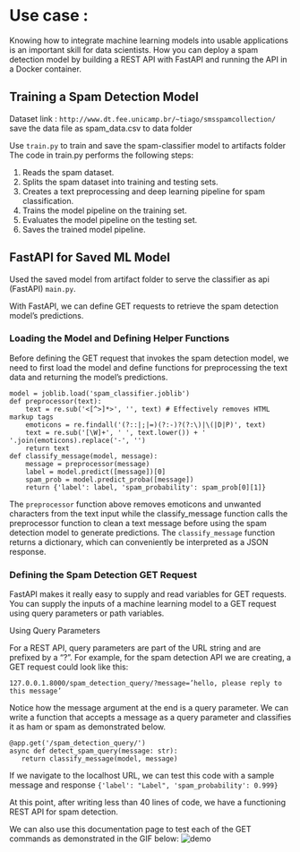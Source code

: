 # Use case : 

Knowing how to integrate machine learning models into usable applications is an important skill for data scientists.
How you can deploy a spam detection model by building a REST API with FastAPI and running the API in a Docker container.

## Training a Spam Detection Model

Dataset link : 
``` http://www.dt.fee.unicamp.br/~tiago/smsspamcollection/ ```
save the data file as spam_data.csv to data folder

Use ```train.py``` to train and save the spam-classifier model to artifacts folder
The code in train.py performs the following steps:

1. Reads the spam dataset.
2. Splits the spam dataset into training and testing sets.
3. Creates a text preprocessing and deep learning pipeline for spam classification.
4. Trains the model pipeline on the training set.
5. Evaluates the model pipeline on the testing set.
6. Saves the trained model pipeline.

## FastAPI for Saved ML Model
Used the saved model from artifact folder to serve the classifier as api (FastAPI) ```main.py```.

With FastAPI, we can define GET requests to retrieve the spam detection model’s predictions.

### Loading the Model and Defining Helper Functions

Before defining the GET request that invokes the spam detection model, we need to first load the model and define functions for preprocessing the text data and returning the model’s predictions.

```
model = joblib.load('spam_classifier.joblib')
def preprocessor(text):
    text = re.sub('<[^>]*>', '', text) # Effectively removes HTML markup tags
    emoticons = re.findall('(?::|;|=)(?:-)?(?:\)|\(|D|P)', text)
    text = re.sub('[\W]+', ' ', text.lower()) + ' '.join(emoticons).replace('-', '')
    return text
def classify_message(model, message):
    message = preprocessor(message)
    label = model.predict([message])[0]
    spam_prob = model.predict_proba([message])
    return {'label': label, 'spam_probability': spam_prob[0][1]}
```
The ```preprocessor``` function above removes emoticons and unwanted characters from the text input while the classify_message function calls the preprocessor function to clean a text message before using the spam detection model to generate predictions. The ```classify_message``` function returns a dictionary, which can conveniently be interpreted as a JSON response.

### Defining the Spam Detection GET Request

FastAPI makes it really easy to supply and read variables for GET requests. You can supply the inputs of a machine learning model to a GET request using query parameters or path variables.

Using Query Parameters

For a REST API, query parameters are part of the URL string and are prefixed by a “?”. For example, for the spam detection API we are creating, a GET request could look like this:

```127.0.0.1.8000/spam_detection_query/?message=’hello, please reply to this message’```

Notice how the message argument at the end is a query parameter. We can write a function that accepts a message as a query parameter and classifies it as ham or spam as demonstrated below.

```
@app.get('/spam_detection_query/')
async def detect_spam_query(message: str):
   return classify_message(model, message)
```
If we navigate to the localhost URL, we can test this code with a sample message and response ``` {'label': "Label", 'spam_probability': 0.999} ```

At this point, after writing less than 40 lines of code, we have a functioning REST API for spam detection.

We can also use this documentation page to test each of the GET commands as demonstrated in the GIF below:
![demo]('\ml-fastapi\spam-detection-fastapi\1_COUA-0NlTzOLQAdN-uCluA.gif')
